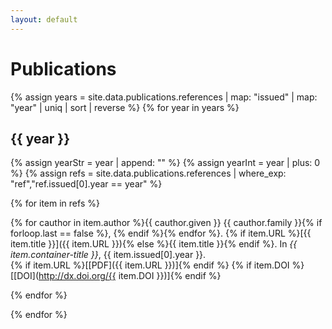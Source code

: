 ```yaml
---
layout: default
---
```


# Publications

{% assign years = site.data.publications.references | map: "issued" | map: "year" | uniq | sort | reverse %}
{% for year in years %}
## {{ year }}

{% assign yearStr = year | append: "" %}
{% assign yearInt = year | plus: 0 %}
{% assign refs = site.data.publications.references | where_exp: "ref","ref.issued[0].year == year" %}

{% for item in refs %}

{% for cauthor in item.author %}{{ cauthor.given }} {{ cauthor.family }}{% if forloop.last == false %}, {% endif %}{% endfor %}. {% if item.URL %}[{{ item.title }}]({{ item.URL }}){% else %}{{ item.title }}{% endif %}. In _{{ item.container-title }}_, {{ item.issued[0].year }}.<br />
{% if item.URL %}[[PDF]({{ item.URL }})]{% endif %} {% if item.DOI %}[[DOI](http://dx.doi.org/{{ item.DOI }})]{% endif %}

{% endfor %}

{% endfor %}

